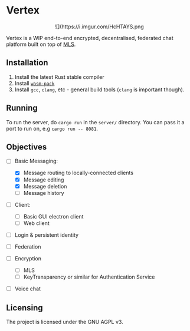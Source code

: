 # Vertex

<p style="text-align: center;">![](https://i.imgur.com/HcHTAYS.png </p>

Vertex is a WIP end-to-end encrypted, decentralised, federated chat platform built on top of 
[MLS](https://messaginglayersecurity.rocks).

## Installation
1. Install the latest Rust stable compiler
2. Install [`wasm-pack`](https://rustwasm.github.io/wasm-pack/installer/)
3. Install `gcc`, `clang`, etc - general build tools (`clang` is important though).

## Running
To run the server, do `cargo run` in the `server/` directory. You can pass it a port to run on,
e.g `cargo run -- 8081`.

## Objectives

- [ ] Basic Messaging:
  - [x] Message routing to locally-connected clients
  - [x] Message editing
  - [x] Message deletion
  - [ ] Message history
- [ ] Client:
  - [ ] Basic GUI electron client
  - [ ] Web client
- [ ] Login & persistent identity
- [ ] Federation
- [ ] Encryption
  - [ ] MLS
  - [ ] KeyTransparency or similar for Authentication Service
- [ ] Voice chat


## Licensing

The project is licensed under the GNU AGPL v3.
